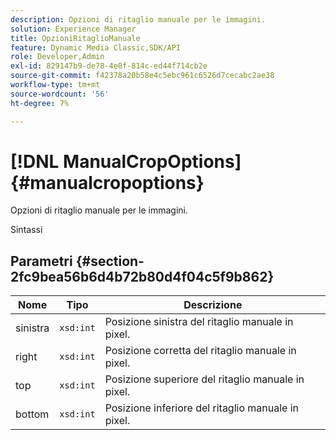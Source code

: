 ```yaml
---
description: Opzioni di ritaglio manuale per le immagini.
solution: Experience Manager
title: OpzioniRitaglioManuale
feature: Dynamic Media Classic,SDK/API
role: Developer,Admin
exl-id: 829147b9-de78-4e8f-814c-ed44f714cb2e
source-git-commit: f42378a20b58e4c5ebc961c6526d7cecabc2ae38
workflow-type: tm+mt
source-wordcount: '56'
ht-degree: 7%

---
```


# [!DNL ManualCropOptions]{#manualcropoptions}

Opzioni di ritaglio manuale per le immagini.

Sintassi

## Parametri {#section-2fc9bea56b6d4b72b80d4f04c5f9b862}

| Nome | Tipo | Descrizione |
|---|---|---|
| sinistra | `xsd:int` | Posizione sinistra del ritaglio manuale in pixel. |
| right | `xsd:int` | Posizione corretta del ritaglio manuale in pixel. |
| top | `xsd:int` | Posizione superiore del ritaglio manuale in pixel. |
| bottom | `xsd:int` | Posizione inferiore del ritaglio manuale in pixel. |
